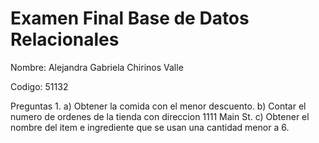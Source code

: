 # Examen Final Base de Datos Relacionales
Nombre: Alejandra Gabriela Chirinos Valle

Codigo: 51132

Preguntas 1.
a) Obtener la comida con el menor descuento.
b) Contar el numero de ordenes de la tienda con direccion 1111 Main St.
c) Obtener el nombre del item e ingrediente que se usan una cantidad menor a 6.
